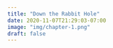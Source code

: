 ```yaml
---
title: "Down the Rabbit Hole"
date: 2020-11-07T21:29:03-07:00
image: "img/chapter-1.png"
draft: false
---
```

